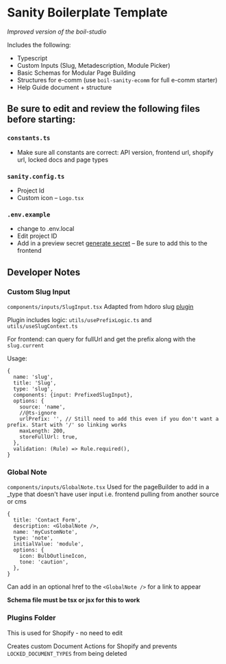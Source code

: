 # Sanity Boilerplate Template

_Improved version of the boil-studio_

Includes the following:

- Typescript
- Custom Inputs (Slug, Metadescription, Module Picker)
- Basic Schemas for Modular Page Building
- Structures for e-comm (use `boil-sanity-ecomm` for full e-comm starter)
- Help Guide document + structure

## Be sure to edit and review the following files before starting:

### `constants.ts`

- Make sure all constants are correct: API version, frontend url, shopify url, locked docs and page types

### `sanity.config.ts`

- Project Id
- Custom icon – `Logo.tsx`

### `.env.example`

- change to .env.local
- Edit project ID
- Add in a preview secret [generate secret](https://randomkeygen.com/) – Be sure to add this to the frontend

## Developer Notes

### Custom Slug Input

`components/inputs/SlugInput.tsx`
Adapted from hdoro slug [plugin](https://github.com/hdoro/sanity-plugin-prefixed-slug)

Plugin includes logic: `utils/usePrefixLogic.ts` and `utils/useSlugContext.ts`

For frontend: can query for fullUrl and get the prefix along with the `slug.current`

Usage:

```
{
  name: 'slug',
  title: 'Slug',
  type: 'slug',
  components: {input: PrefixedSlugInput},
  options: {
    source: 'name',
    //@ts-ignore
    urlPrefix: '', // Still need to add this even if you don't want a prefix. Start with '/' so linking works
    maxLength: 200,
    storeFullUrl: true,
  },
  validation: (Rule) => Rule.required(),
}
```

### Global Note

`components/inputs/GlobalNote.tsx`
Used for the pageBuilder to add in a \_type that doesn't have user input i.e. frontend pulling from another source or cms

```
{
  title: 'Contact Form',
  description: <GlobalNote />,
  name: 'myCustomNote',
  type: 'note',
  initialValue: 'module',
  options: {
    icon: BulbOutlineIcon,
    tone: 'caution',
  },
}
```

Can add in an optional href to the `<GlobalNote />` for a link to appear

**Schema file must be tsx or jsx for this to work**

### Plugins Folder

This is used for Shopify - no need to edit

Creates custom Document Actions for Shopify and prevents `LOCKED_DOCUMENT_TYPES` from being deleted
